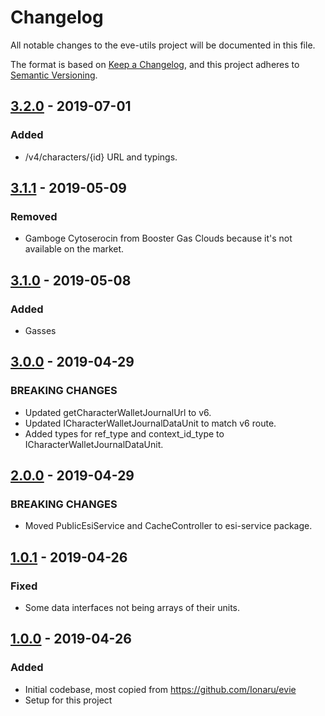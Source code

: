 # Changelog
All notable changes to the eve-utils project will be documented in this file.

The format is based on [Keep a Changelog](https://keepachangelog.com/en/1.0.0/),
and this project adheres to [Semantic Versioning](https://semver.org/spec/v2.0.0.html).

<!--## [Unreleased]-->
## [3.2.0] - 2019-07-01
### Added
- /v4/characters/{id} URL and typings.

## [3.1.1] - 2019-05-09
### Removed
- Gamboge Cytoserocin from Booster Gas Clouds because it's not available on the market.

## [3.1.0] - 2019-05-08
### Added
- Gasses

## [3.0.0] - 2019-04-29
### BREAKING CHANGES
- Updated getCharacterWalletJournalUrl to v6.
- Updated ICharacterWalletJournalDataUnit to match v6 route.
- Added types for ref_type and context_id_type to ICharacterWalletJournalDataUnit.

## [2.0.0] - 2019-04-29
### BREAKING CHANGES
- Moved PublicEsiService and CacheController to esi-service package.

## [1.0.1] - 2019-04-26
### Fixed
- Some data interfaces not being arrays of their units.

## [1.0.0] - 2019-04-26
### Added
- Initial codebase, most copied from <https://github.com/Ionaru/evie>
- Setup for this project

[Unreleased]: https://github.com/Ionaru/eve-utils/compare/3.2.0...HEAD
[3.2.0]: https://github.com/Ionaru/eve-utils/compare/3.1.1...3.2.0
[3.1.1]: https://github.com/Ionaru/eve-utils/compare/3.1.0...3.1.1
[3.1.0]: https://github.com/Ionaru/eve-utils/compare/3.0.0...3.1.0
[3.0.0]: https://github.com/Ionaru/eve-utils/compare/2.0.0...3.0.0
[2.0.0]: https://github.com/Ionaru/eve-utils/compare/1.0.1...2.0.0
[1.0.1]: https://github.com/Ionaru/eve-utils/compare/1.0.0...1.0.1
[1.0.0]: https://github.com/Ionaru/eve-utils/compare/6afcfb8...1.0.0
